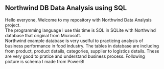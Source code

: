 ## Northwind DB Data Analysis using SQL  
Hello everyone, Welcome to my repository with Northwind Data Analysis project.  
The programming language I use this time is SQL in SQLite with Northwind database that original from Microsoft.  
Northwind example database is very uselful to practicing analysis of business performance in food industry.
The tables in database are including from product, product details, categories, supplier to logistics details.
These are very good to pratice and understand business process.
Following picture is schema I made from PowerBI
